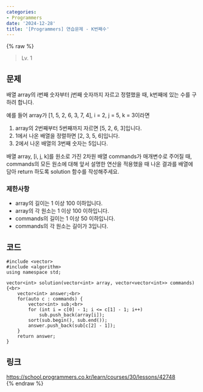 ```yaml
---
categories:
- Programmers
date: '2024-12-28'
title: '[Programmers] 연습문제 - K번째수'
---
```


{% raw %}
> Lv. 1<br>

## 문제
배열 array의 i번째 숫자부터 j번째 숫자까지 자르고 정렬했을 때, k번째에 있는 수를 구하려 합니다.

예를 들어 array가 [1, 5, 2, 6, 3, 7, 4], i = 2, j = 5, k = 3이라면

1.  array의 2번째부터 5번째까지 자르면 [5, 2, 6, 3]입니다.
2.  1에서 나온 배열을 정렬하면 [2, 3, 5, 6]입니다.
3.  2에서 나온 배열의 3번째 숫자는 5입니다.

배열 array, [i, j, k]를 원소로 가진 2차원 배열 commands가 매개변수로 주어질 때, commands의 모든 원소에 대해 앞서 설명한 연산을 적용했을 때 나온 결과를 배열에 담아 return 하도록 solution 함수를 작성해주세요.

### 제한사항
-   array의 길이는 1 이상 100 이하입니다.
-   array의 각 원소는 1 이상 100 이하입니다.
-   commands의 길이는 1 이상 50 이하입니다.
-   commands의 각 원소는 길이가 3입니다.

## 코드
```
#include <vector>
#include <algorithm>
using namespace std;

vector<int> solution(vector<int> array, vector<vector<int>> commands) {<br>
    vector<int> answer;<br>
    for(auto c : commands) {
        vector<int> sub;<br>
        for (int i = c[0] - 1; i <= c[1] - 1; i++)
            sub.push_back(array[i]);
        sort(sub.begin(), sub.end());
        answer.push_back(sub[c[2] - 1]);
    }
    return answer;
}
```

## 링크
https://school.programmers.co.kr/learn/courses/30/lessons/42748<br>
{% endraw %}
